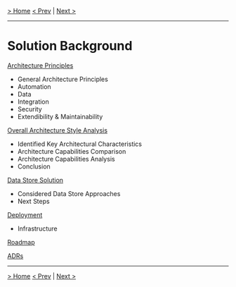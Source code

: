 [> Home](../README.md)
[< Prev](../1.ProblemBackground/RAID.md)  |  [Next >](ArchitecturePrinciples.md)

---

# Solution Background

[Architecture Principles](ArchitecturePrinciples.md)

* General Architecture Principles
* Automation
* Data
* Integration
* Security
* Extendibility & Maintainability

[Overall Architecture Style Analysis](ArchitecturePatterns.md)

- Identified Key Architectural Characteristics
- Architecture Capabilities Comparison
- Architecture Capabilities Analysis
- Conclusion

[Data Store Solution](DataStore.md)

- Considered Data Store Approaches
- Next Steps

[Deployment](Deployment.md)

* Infrastructure

[Roadmap](Roadmap.md)

[ADRs](../4.ADRs/README.md)

------

[> Home](../README.md)
[< Prev](../1.ProblemBackground/RAID.md)  |  [Next >](ArchitecturePrinciples.md)
